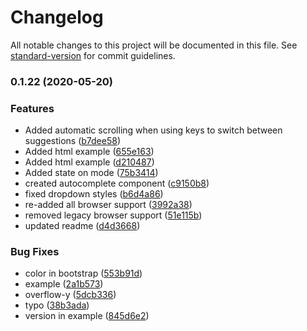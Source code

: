 # Changelog

All notable changes to this project will be documented in this file. See [standard-version](https://github.com/conventional-changelog/standard-version) for commit guidelines.

### 0.1.22 (2020-05-20)


### Features

* Added automatic scrolling when using keys to switch between suggestions ([b7dee58](https://github.com/hsnbrji/html-autocomplete/commit/b7dee588812b6a6d41fb25b31f7fa0abb74ddbaf))
* Added html example ([655e163](https://github.com/hsnbrji/html-autocomplete/commit/655e163fd20a249baa810826547f6a7bfa84a749))
* Added html example ([d210487](https://github.com/hsnbrji/html-autocomplete/commit/d2104870fbe890b38050f43fbbb1d827b81aa97f))
* Added state on mode ([75b3414](https://github.com/hsnbrji/html-autocomplete/commit/75b3414c785b2ba9fd586ef89de49c29a17cf597))
* created autocomplete component ([c9150b8](https://github.com/hsnbrji/html-autocomplete/commit/c9150b81be03e0bad9667d5ef1e24cc8e683a767))
* fixed dropdown styles ([b6d4a86](https://github.com/hsnbrji/html-autocomplete/commit/b6d4a8634188db49649beb94c2c8f145e192a7b5))
* re-added all browser support ([3992a38](https://github.com/hsnbrji/html-autocomplete/commit/3992a382e0ffa2f0f555d4a7c3b9aeac7ef5345e))
* removed legacy browser support ([51e115b](https://github.com/hsnbrji/html-autocomplete/commit/51e115b617007fbf9f1f34a1b8b14093a46e9d18))
* updated readme ([d4d3668](https://github.com/hsnbrji/html-autocomplete/commit/d4d36681d3046d97e267275eec83d5fc6be9809d))


### Bug Fixes

* color in bootstrap ([553b91d](https://github.com/hsnbrji/html-autocomplete/commit/553b91d35d6a0beb899e92370103677967b0005b))
* example ([2a1b573](https://github.com/hsnbrji/html-autocomplete/commit/2a1b573c3e7d3d0bd5981c4942e98377ded36055))
* overflow-y ([5dcb336](https://github.com/hsnbrji/html-autocomplete/commit/5dcb336853da18313aec50e34c8d1d64b5d59d9c))
* typo ([38b3ada](https://github.com/hsnbrji/html-autocomplete/commit/38b3ada64ed1752336ee1351ed9a6802c3d65baa))
* version in example ([845d6e2](https://github.com/hsnbrji/html-autocomplete/commit/845d6e2bb5a29a71b11b8c8bc8f5db2d48f9701a))
